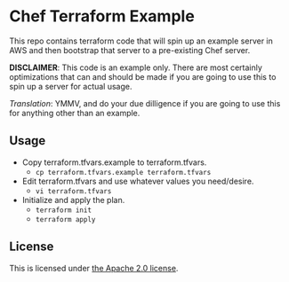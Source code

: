 # Chef Terraform Example
This repo contains terraform code that will spin up an example server in AWS and then bootstrap that server to a pre-existing Chef server.

**DISCLAIMER**:  This code is an example only.  There are most certainly optimizations that can and should be made if you are going to use this to spin up a server for actual usage.

*Translation*:  YMMV, and do your due dilligence if you are going to use this for anything other than an example.

## Usage
- Copy terraform.tfvars.example to terraform.tfvars.
  - `cp terraform.tfvars.example terraform.tfvars`
- Edit terraform.tfvars and use whatever values you need/desire.
  - `vi terraform.tfvars`
- Initialize and apply the plan.
  - `terraform init`
  - `terraform apply`

## License
This is licensed under [the Apache 2.0 license](https://www.apache.org/licenses/LICENSE-2.0).
